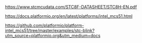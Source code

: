 https://www.stcmcudata.com/STC8F-DATASHEET/STC8H-EN.pdf

https://docs.platformio.org/en/latest/platforms/intel_mcs51.html

https://github.com/platformio/platform-intel_mcs51/tree/master/examples/stc-blink?utm_source=platformio.org&utm_medium=docs
